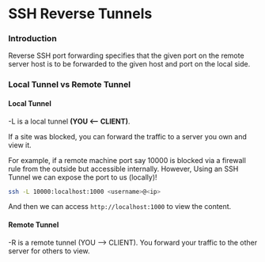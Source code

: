 # SSH Reverse Tunnels

### Introduction

Reverse SSH port forwarding specifies that the given port on the remote server host is to be forwarded to the given host and port on the local side.



### Local Tunnel vs Remote Tunnel

#### Local Tunnel

\-L is a local tunnel **(YOU <-- CLIENT)**.

If a site was blocked, you can forward the traffic to a server you own and view it.

For example, if a remote machine port say 10000 is blocked via a firewall rule from the outside but accessible internally. However, Using an SSH Tunnel we can expose the port to us (locally)!

```bash
ssh -L 10000:localhost:1000 <username>@<ip>
```

And then we can access `http://localhost:1000` to view the content.

#### Remote Tunnel

\-R is a remote tunnel (YOU --> CLIENT). You forward your traffic to the other server for others to view.

